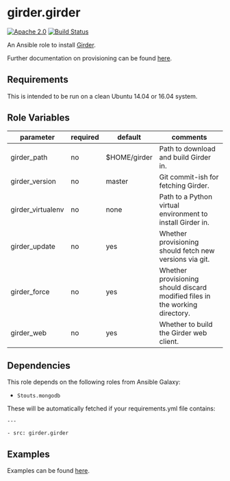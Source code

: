 girder.girder
=============
[![Apache 2.0](https://img.shields.io/badge/license-Apache%202-blue.svg)](https://raw.githubusercontent.com/girder/ansible-role-girder/master/LICENSE)
[![Build Status](https://travis-ci.org/girder/ansible-role-girder.svg?branch=master)](https://travis-ci.org/girder/ansible-role-girder)

An Ansible role to install [Girder](https://github.com/girder/girder).

Further documentation on provisioning can be found [here](https://girder.readthedocs.io/en/latest/provisioning.html).

Requirements
------------

This is intended to be run on a clean Ubuntu 14.04 or 16.04 system.

Role Variables
--------------

| parameter         | required | default      | comments                                                                     |
| ----------------- | -------- | ------------ | ---------------------------------------------------------------------------- |
| girder_path       | no       | $HOME/girder | Path to download and build Girder in.                                        |
| girder_version    | no       | master       | Git commit-ish for fetching Girder.                                          |
| girder_virtualenv | no       | none         | Path to a Python virtual environment to install Girder in.                   |
| girder_update     | no       | yes          | Whether provisioning should fetch new versions via git.                      |
| girder_force      | no       | yes          | Whether provisioning should discard modified files in the working directory. |
| girder_web        | no       | yes          | Whether to build the Girder web client.                                      |

Dependencies
------------

This role depends on the following roles from Ansible Galaxy:

* `Stouts.mongodb`

These will be automatically fetched if your requirements.yml file contains:
```
---

- src: girder.girder
```

Examples
--------
Examples can be found [here](https://github.com/girder/girder/tree/master/devops/ansible/examples).
